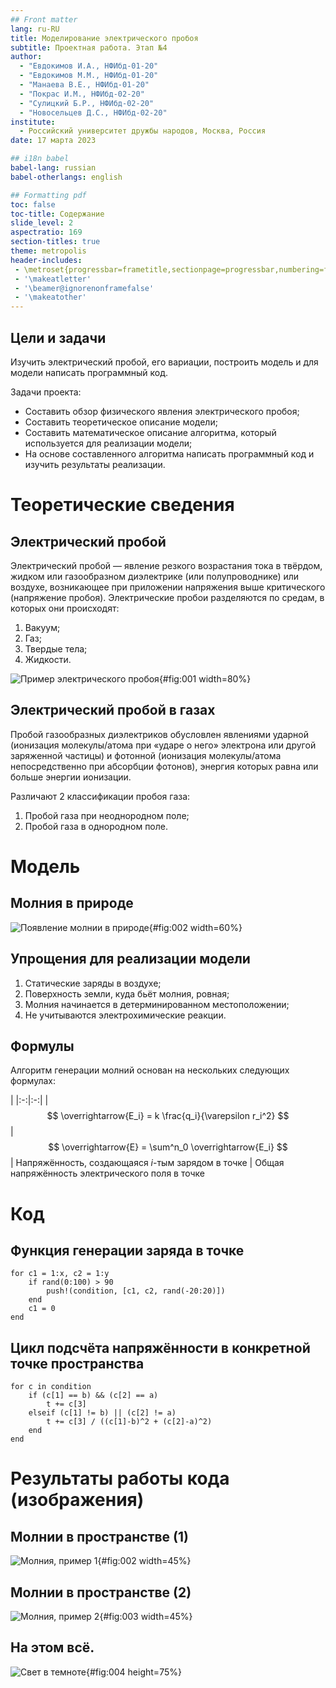 ```yaml
---
## Front matter
lang: ru-RU
title: Моделирование электрического пробоя
subtitle: Проектная работа. Этап №4
author:
  - "Евдокимов И.А., НФИбд-01-20"
  - "Евдокимов М.М., НФИбд-01-20"
  - "Манаева В.Е., НФИбд-01-20"
  - "Покрас И.М., НФИбд-02-20"
  - "Сулицкий Б.Р., НФИбд-02-20"
  - "Новосельцев Д.С., НФИбд-02-20"
institute:
  - Российский университет дружбы народов, Москва, Россия
date: 17 марта 2023

## i18n babel
babel-lang: russian
babel-otherlangs: english

## Formatting pdf
toc: false
toc-title: Содержание
slide_level: 2
aspectratio: 169
section-titles: true
theme: metropolis
header-includes:
 - \metroset{progressbar=frametitle,sectionpage=progressbar,numbering=fraction}
 - '\makeatletter'
 - '\beamer@ignorenonframefalse'
 - '\makeatother'
---
```


## Цели и задачи

Изучить электрический пробой, его вариации, построить модель и для модели написать программный код.

Задачи проекта: 

- Составить обзор физического явления электрического пробоя;
- Составить теоретическое описание модели;
- Составить математическое описание алгоритма, который используется для реализации модели;
- На основе составленного алгоритма написать программный код и изучить результаты реализации.

# Теоретические сведения

## Электрический пробой

Электрический пробой — явление резкого возрастания тока в твёрдом, жидком или газообразном диэлектрике (или полупроводнике) или воздухе, возникающее при приложении напряжения выше критического (напряжение пробоя).
Электрические пробои разделяются по средам, в которых они происходят:

1.	Вакуум; 
2.	Газ; 
3.	Твердые тела;
4.	Жидкости.

![Пример электрического пробоя](./image/proboy.jpg){#fig:001 width=80%}

## Электрический пробой в газах

Пробой газообразных диэлектриков обусловлен явлениями ударной (ионизация молекулы/атома при «ударе о него» электрона или другой заряженной частицы) и фотонной (ионизация молекулы/атома непосредственно при абсорбции фотонов), энергия которых равна или больше энергии ионизации.

Различают 2 классификации пробоя газа:

1.	Пробой газа при неоднородном поле;
2.	Пробой газа в однородном поле.

# Модель

## Молния в природе

![Появление молнии в природе](./image/molniya.jpg){#fig:002 width=60%}

## Упрощения для реализации модели

1. Статические заряды в воздухе;
2. Поверхность земли, куда бьёт молния, ровная;
3. Молния начинается в детерминированном местоположении;
4. Не учитываются электрохимические реакции.

## Формулы

Алгоритм генерации молний основан на нескольких следующих формулах:

 | 
|:-:|:-:|
 | 
$$ \overrightarrow{E_i} = k \frac{q_i}{\varepsilon r_i^2} $$ | $$ \overrightarrow{E} = \sum^n_0 \overrightarrow{E_i} $$
 | 
Напряжённость, создающаяся $i$-тым зарядом в точке | Общая напряжённость электрического поля в точке

# Код
## Функция генерации заряда в точке

	for c1 = 1:x, c2 = 1:y
	    if rand(0:100) > 90
	        push!(condition, [c1, c2, rand(-20:20)])
	    end
	    c1 = 0
	end

## Цикл подсчёта напряжённости в конкретной точке пространства

	for c in condition
        if (c[1] == b) && (c[2] == a)
            t += c[3]
        elseif (c[1] != b) || (c[2] != a)
            t += c[3] / ((c[1]-b)^2 + (c[2]-a)^2)
        end
    end

# Результаты работы кода (изображения)
## Молнии в пространстве (1)

![Молния, пример 1](./image/Figure_1.png){#fig:002 width=45%}

## Молнии в пространстве (2)

![Молния, пример 2](./image/Figure_2.png){#fig:003 width=45%}

## На этом всё.

![Свет в темноте](./image/image.jpg){#fig:004 height=75%}